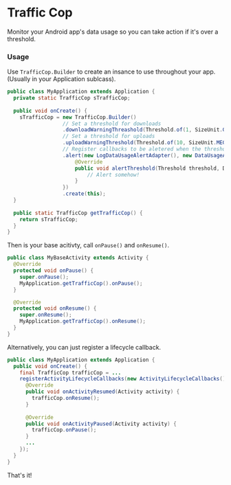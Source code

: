 Traffic Cop
==========

Monitor your Android app's data usage so you can take action if it's over a threshold.

### Usage
Use `TrafficCop.Builder` to create an insance to use throughout your app. (Usually in your Application sublcass).

```java
public class MyApplication extends Application {
  private static TrafficCop sTrafficCop;
  
  public void onCreate() {
    sTrafficCop = new TrafficCop.Builder()
                  // Set a threshold for downloads
                  .downloadWarningThreashold(Threshold.of(1, SizeUnit.GIGABYTE).per(1, TimeUnit.WEEK))
                  // Set a threshold for uploads
                  .uploadWarningThreshold(Threshold.of(10, SizeUnit.MEGABYTES).per(TimeUnit.HOUR))
                  // Register callbacks to be aletered when the threshold is hit
                  .alert(new LogDataUsageAlertAdapter(), new DataUsageAlertAdapter() {
                      @Override
                      public void alertThreshold(Threshold threshold, DataUsage dataUsage) {
                          // Alert somehow!
                      }
                  })
                  .create(this);
  }
  
  public static TrafficCop getTrafficCop() {
    return sTrafficCop;
  }
}
```

Then is your base acitivty, call `onPause()` and `onResume()`.

```java
public class MyBaseActivity extends Activity {
  @Override
  protected void onPause() {
    super.onPause();
    MyApplication.getTrafficCop().onPause();
  }

  @Override
  protected void onResume() {
    super.onResume();
    MyApplication.getTrafficCop().onResume();
  }
}
```

Alternatively, you can just register a lifecycle callback.
```java
public class MyApplication extends Application {
  public void onCreate() {
    final TrafficCop trafficCop = ...
    registerActivityLifecycleCallbacks(new ActivityLifecycleCallbacks() {
      @Override
      public void onActivityResumed(Activity activity) {
        trafficCop.onResume();
      }
  
      @Override
      public void onActivityPaused(Activity activity) {
        trafficCop.onPause();
      }
      ...
    });
  }
}
```

That's it!
